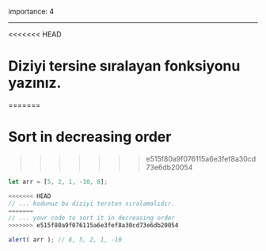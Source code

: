 importance: 4

---

<<<<<<< HEAD
# Diziyi tersine sıralayan fonksiyonu yazınız.
=======
# Sort in decreasing order
>>>>>>> e515f80a9f076115a6e3fef8a30cd73e6db20054

```js
let arr = [5, 2, 1, -10, 8];

<<<<<<< HEAD
// ... kodunuz bu diziyi tersten sıralamalıdır.
=======
// ... your code to sort it in decreasing order
>>>>>>> e515f80a9f076115a6e3fef8a30cd73e6db20054

alert( arr ); // 8, 5, 2, 1, -10
```

